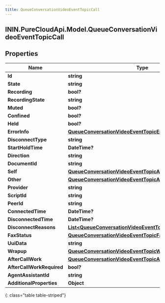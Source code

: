 ```yaml
---
title: QueueConversationVideoEventTopicCall
---
```

## ININ.PureCloudApi.Model.QueueConversationVideoEventTopicCall

## Properties

|Name | Type | Description | Notes|
|------------ | ------------- | ------------- | -------------|
| **Id** | **string** |  | [optional] |
| **State** | **string** |  | [optional] |
| **Recording** | **bool?** |  | [optional] |
| **RecordingState** | **string** |  | [optional] |
| **Muted** | **bool?** |  | [optional] |
| **Confined** | **bool?** |  | [optional] |
| **Held** | **bool?** |  | [optional] |
| **ErrorInfo** | [**QueueConversationVideoEventTopicErrorDetails**](QueueConversationVideoEventTopicErrorDetails.html) |  | [optional] |
| **DisconnectType** | **string** |  | [optional] |
| **StartHoldTime** | **DateTime?** |  | [optional] |
| **Direction** | **string** |  | [optional] |
| **DocumentId** | **string** |  | [optional] |
| **Self** | [**QueueConversationVideoEventTopicAddress**](QueueConversationVideoEventTopicAddress.html) |  | [optional] |
| **Other** | [**QueueConversationVideoEventTopicAddress**](QueueConversationVideoEventTopicAddress.html) |  | [optional] |
| **Provider** | **string** |  | [optional] |
| **ScriptId** | **string** |  | [optional] |
| **PeerId** | **string** |  | [optional] |
| **ConnectedTime** | **DateTime?** |  | [optional] |
| **DisconnectedTime** | **DateTime?** |  | [optional] |
| **DisconnectReasons** | [**List&lt;QueueConversationVideoEventTopicDisconnectReason&gt;**](QueueConversationVideoEventTopicDisconnectReason.html) |  | [optional] |
| **FaxStatus** | [**QueueConversationVideoEventTopicFaxStatus**](QueueConversationVideoEventTopicFaxStatus.html) |  | [optional] |
| **UuiData** | **string** |  | [optional] |
| **Wrapup** | [**QueueConversationVideoEventTopicWrapup**](QueueConversationVideoEventTopicWrapup.html) |  | [optional] |
| **AfterCallWork** | [**QueueConversationVideoEventTopicAfterCallWork**](QueueConversationVideoEventTopicAfterCallWork.html) |  | [optional] |
| **AfterCallWorkRequired** | **bool?** |  | [optional] |
| **AgentAssistantId** | **string** |  | [optional] |
| **AdditionalProperties** | **Object** |  | [optional] |
{: class="table table-striped"}


